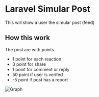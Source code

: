 # Laravel Simular Post

This will show a user the simular post (feed)


## How this work

The post are with points 
- 1 point for each reaction
- 3 point for share
- 1 point for comment or reply
- 50 point if user is verifed
- -5 point if post has a report 

![Graph](https://github.com/AlpetGexha/Simular-Post/assets/50520333/5c79a592-0d4c-4b72-a0e6-feff8f575abd)

